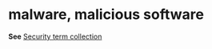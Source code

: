 # malware, malicious software

**See** [Security term collection](~/a-z-word-list-term-collections/term-collections/security-terms.md)

